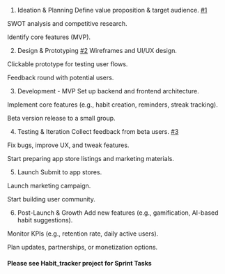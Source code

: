 1. Ideation & Planning
Define value proposition & target audience. [#1](https://github.com/sullivankyle06/habit-tracker/issues/1)

SWOT analysis and competitive research.

Identify core features (MVP).

2. Design & Prototyping [#2](https://github.com/sullivankyle06/habit-tracker/issues/2)
Wireframes and UI/UX design. 

Clickable prototype for testing user flows.

Feedback round with potential users.

3. Development - MVP 
Set up backend and frontend architecture.

Implement core features (e.g., habit creation, reminders, streak tracking).

Beta version release to a small group.

4. Testing & Iteration
Collect feedback from beta users. [#3](https://github.com/sullivankyle06/habit-tracker/issues/3)

Fix bugs, improve UX, and tweak features.

Start preparing app store listings and marketing materials.

5. Launch
Submit to app stores.

Launch marketing campaign.

Start building user community.

6. Post-Launch & Growth
Add new features (e.g., gamification, AI-based habit suggestions).

Monitor KPIs (e.g., retention rate, daily active users).

Plan updates, partnerships, or monetization options. 


#### Please see Habit_tracker project for Sprint Tasks